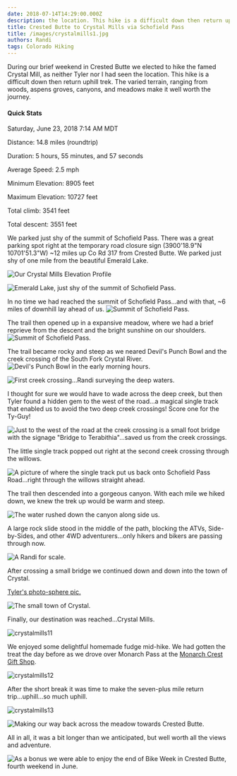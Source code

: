 ```yaml
---
date: 2018-07-14T14:29:00.000Z 
description: the location. This hike is a difficult down then return uphill trek. The varied terrain, ranging from woods, aspens groves, canyons, and meadows make it well worth the journey.
title: Crested Butte to Crystal Mills via Schofield Pass
title: /images/crystalmills1.jpg
authors: Randi
tags: Colorado Hiking
---
```

During our brief weekend in Crested Butte we elected to hike the famed Crystal Mill, as neither Tyler nor I had seen the location. This hike is a difficult down then return uphill trek. The varied terrain, ranging from woods, aspens groves, canyons, and meadows make it well worth the journey.

#### Quick Stats

Saturday, June 23, 2018 7:14 AM MDT

Distance: 14.8 miles (roundtrip)

Duration: 5 hours, 55 minutes, and 57 seconds

Average Speed: 2.5 mph

Minimum Elevation: 8905 feet

Maximum Elevation: 10727 feet

Total climb: 3541 feet

Total descent: 3551 feet

We parked just shy of the summit of Schofield Pass. There was a great parking spot right at the temporary road closure sign (3900'18.9"N 10701'51.3"W) ~12 miles up Co Rd 317 from Crested Butte. We parked just shy of one mile from the beautiful Emerald Lake.

![Our Crystal Mills Elevation Profile](/images/crystalmills.png)

![Emerald Lake, just shy of the summit of Schofield Pass.](/images/crystalmills1.jpg)

In no time we had reached the summit of Schofield Pass...and with that, ~6 miles of downhill lay ahead of us.
![Summit of Schofield Pass.](/images/crystalmills2.jpg)

The trail then opened up in a expansive meadow, where we had a brief reprieve from the descent and the bright sunshine on our shoulders.
![Summit of Schofield Pass.](/images/crystalmills3-1.jpg)

The trail became rocky and steep as we neared Devil's Punch Bowl and the creek crossing of the South Fork Crystal River.
![Devil's Punch Bowl in the early morning hours.](/images/crystalmills4.jpg)

![First creek crossing...Randi surveying the deep waters.](/images/crystalmills5.jpg)

I thought for sure we would have to wade across the deep creek, but then Tyler found a hidden gem to the west of the road...a magical single track that enabled us to avoid the two deep creek crossings! Score one for the Ty-Guy!

![Just to the west of the road at the creek crossing is a small foot bridge with the signage "Bridge to Terabithia"...saved us from the creek crossings.](/images/crystalmills6.jpg)

The little single track popped out right at the second creek crossing through the willows.

![A picture of where the single track put us back onto Schofield Pass Road...right through the willows straight ahead.](/images/crystalmills7.jpg)

The trail then descended into a gorgeous canyon. With each mile we hiked down, we knew the trek up would be warm and steep.

![The water rushed down the canyon along side us.](/images/crystalmills8.jpg)

A large rock slide stood in the middle of the path, blocking the ATVs, Side-by-Sides, and other 4WD adventurers...only hikers and bikers are passing through now.

![A Randi for scale.](/images/crystalmills9.jpg)

After crossing a small bridge we continued down and down into the town of Crystal.

[Tyler's photo-sphere pic.](https://photos.app.goo.gl/JETKHAoa8ThkGp9j8)

![The small town of Crystal.](/images/crystalmills10.jpg)

Finally, our destination was reached...Crystal Mills.

![crystalmills11](/images/crystalmills11.jpg)

We enjoyed some delightful homemade fudge mid-hike. We had gotten the treat the day before as we drove over Monarch Pass at the [Monarch Crest Gift Shop](https://monarchcrest.net/).

![crystalmills12](/images/crystalmills12.jpg)

After the short break it was time to make the seven-plus mile return trip...uphill...so much uphill.

![crystalmills13](/images/crystalmills13.jpg)

![Making our way back across the meadow towards Crested Butte.](/images/crystalmills14.jpg)

All in all, it was a bit longer than we anticipated, but well worth all the views and adventure.

![As a bonus we were able to enjoy the end of Bike Week in Crested Butte, fourth weekend in June.](/images/crystalmills15.jpg)
